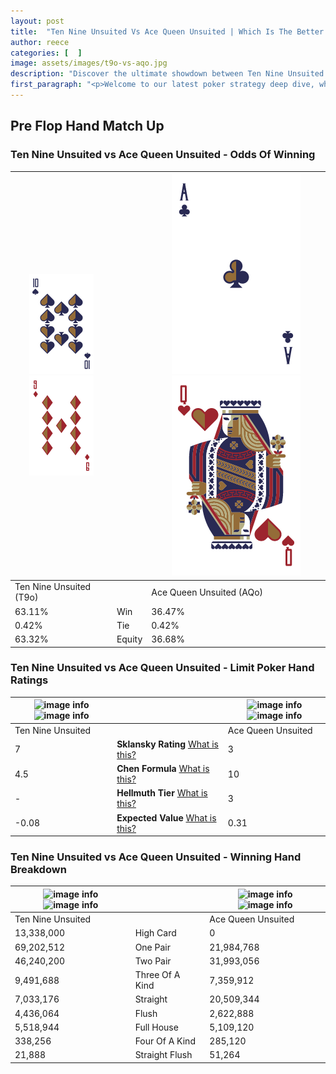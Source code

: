 ```yaml
---
layout: post
title:  "Ten Nine Unsuited Vs Ace Queen Unsuited | Which Is The Better Hand In Poker? A Complete Guide"
author: reece
categories: [  ]
image: assets/images/t9o-vs-aqo.jpg
description: "Discover the ultimate showdown between Ten Nine Unsuited and Ace Queen Unsuited in poker! Uncover the odds, strategies, and scenarios where one hand triumphs over the other. Get ready to up your poker game with this thrilling analysis."
first_paragraph: "<p>Welcome to our latest poker strategy deep dive, where we're pitting two distinct hands against each other in a high-stakes showdown: Ten Nine Unsuited vs Ace Queen Unsuited.</p><p>In the dynamic world of poker, every decision counts, and knowing which hand holds the upper hand is key to your success at the table.</p><p>In this article, we'll dissect these two hands, explore the scenarios where one dominates the other, and equip you with the knowledge to make strategic choices that can tip the odds in your favor.</p><p>Get ready to unravel the intriguing dynamics of these poker hands and elevate your game to new heights.</p>"
---
```




[comment]: # (sp0)

## Pre Flop Hand Match Up

<div class="table hand-ratings" markdown="1"> 



### Ten Nine Unsuited vs Ace Queen Unsuited - Odds Of Winning


    
| ![image info](assets/images/hand1/t.png) ![image info](assets/images/hand1/9o.png) |  | ![image info](assets/images/hand2/a.png) ![image info](assets/images/hand2/qo.png) |
| -------- | -------- | -------- |
| Ten Nine Unsuited (T9o) |  | Ace Queen Unsuited (AQo) |
| 63.11% | Win | 36.47% |
| 0.42% | Tie | 0.42% |
| 63.32% | Equity | 36.68% |




[comment]: # (sp1)



### Ten Nine Unsuited vs Ace Queen Unsuited - Limit Poker Hand Ratings


    
| ![image info](https://www.riverpairs.com/assets/images/hand1/t.png) ![image info](https://www.riverpairs.com/assets/images/hand1/9o.png) |  | ![image info](https://www.riverpairs.com/assets/images/hand2/a.png) ![image info](https://www.riverpairs.com/assets/images/hand2/qo.png) |
| -------- | -------- | -------- |
| Ten Nine Unsuited |  | Ace Queen Unsuited |
| 7 | **Sklansky Rating** [What is this?](/sklansky-rating-explained) | 3 |
| 4.5 | **Chen Formula** [What is this?](/chen-formula-explained) | 10 |
| - | **Hellmuth Tier** [What is this?](/Hellmuth-tier-explained) | 3 |
| -0.08 | **Expected Value** [What is this?](/expected-value-explained) | 0.31 |




[comment]: # (sp2)



### Ten Nine Unsuited vs Ace Queen Unsuited - Winning Hand Breakdown


    
| ![image info](https://www.riverpairs.com/assets/images/hand1/t.png) ![image info](https://www.riverpairs.com/assets/images/hand1/9o.png) |  | ![image info](https://www.riverpairs.com/assets/images/hand2/a.png) ![image info](https://www.riverpairs.com/assets/images/hand2/qo.png) |
| -------- | -------- | -------- |
| Ten Nine Unsuited |  | Ace Queen Unsuited |
| 13,338,000 | High Card | 0 |
| 69,202,512 | One Pair | 21,984,768 |
| 46,240,200 | Two Pair | 31,993,056 |
| 9,491,688 | Three Of A Kind | 7,359,912 |
| 7,033,176 | Straight | 20,509,344 |
| 4,436,064 | Flush | 2,622,888 |
| 5,518,944 | Full House | 5,109,120 |
| 338,256 | Four Of A Kind | 285,120 |
| 21,888 | Straight Flush | 51,264 |




[comment]: # (sp3)



</div>

[comment]: # (sp4)



[comment]: # (sp5)

